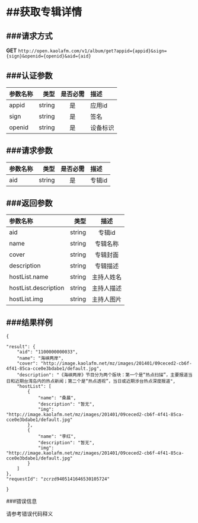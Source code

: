 ##获取专辑详情
===
###请求方式
---

**GET** `http://open.kaolafm.com/v1/album/get?appid={appid}&sign={sign}&openid={openid}&aid={aid}`

###认证参数
---
| 参数名称 | 类型    | 是否必需 |描述
|:------- |-------:|:------:|:----|
| appid   | string |   是   |应用id
| sign    | string |   是   |签名
| openid  | string |   是   |设备标识


###请求参数
---

| 参数名称 | 类型    | 是否必需 |描述
|:------- |-------:|:------:|:----|
| aid   | string |   是   |专辑id


###返回参数
---

| 参数名称 | 类型    | 描述 
|:------- |-------:|:------:|
| aid   | string |   专辑id  |
| name  | string |   专辑名称 |
|cover|string|专辑封面
|description|string|专辑描述
|hostList.name|string|主持人姓名
|hostList.description|string|主持人描述
|hostList.img|string|主持人图片



###结果样例
---

    {

    "result": {
        "aid": "1100000000033",
        "name": "海峡两岸",
        "cover": "http://image.kaolafm.net/mz/images/201401/09ceced2-cb6f-4f41-85ca-cce0e3bdabe1/default.jpg",
        "description": "《海峡两岸》节目分为两个版块：第一个是“热点扫描”，主要报道当日和近期台湾岛内的热点新闻；第二个是“热点透视”，当日或近期涉台热点深度报道",
        "hostList": [
            {
                "name": "桑晨",
                "description": "暂无",
                "img": "http://image.kaolafm.net/mz/images/201401/09ceced2-cb6f-4f41-85ca-cce0e3bdabe1/default.jpg"
            },
            {
                "name": "李红",
                "description": "暂无",
                "img": "http://image.kaolafm.net/mz/images/201401/09ceced2-cb6f-4f41-85ca-cce0e3bdabe1/default.jpg"
            }
        ]
    },
    "requestId": "zcrzd9405141646530105724"

    }

###错误信息

请参考错误代码释义